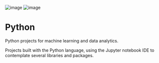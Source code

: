 ![image](https://user-images.githubusercontent.com/78799728/148656560-39c71622-7a03-439a-8a01-08dec6260c0b.png)
![image](https://user-images.githubusercontent.com/78799728/148657029-ffc667e2-e23a-4d7a-9ddd-b85ab50669cf.png)


# Python
Python projects for machine learning and data analytics.


Projects built with the Python language, using the Jupyter notebook IDE to contemplate several libraries and packages.
